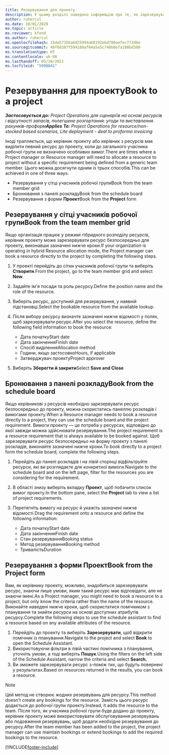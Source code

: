 ```yaml
---
title: Резервування для проекту
description: У цьому розділі наведено інформацію про те, як зарезервувати ресурс для проекту.
author: ruhercul
ms.date: 10/01/2020
ms.topic: article
ms.reviewer: kfend
ms.author: ruhercul
ms.openlocfilehash: 15de5735ba6d25994a68192ebdf80aefec772d6e
ms.sourcegitcommit: 40f68387f594180af64a5e5c748b6efa188bd300
ms.translationtype: HT
ms.contentlocale: uk-UA
ms.lasthandoff: 05/10/2021
ms.locfileid: "5998841"
---
```

# <a name="book-to-a-project"></a><span data-ttu-id="b4d38-103">Резервування для проекту</span><span class="sxs-lookup"><span data-stu-id="b4d38-103">Book to a project</span></span>

<span data-ttu-id="b4d38-104">_**Застосовується до:** Project Operations для сценаріїв на основі ресурсів і відсутності запасів, полегшене розгортання: угоди та виставлення рахунків-проформ_</span><span class="sxs-lookup"><span data-stu-id="b4d38-104">_**Applies To:** Project Operations for resource/non-stocked based scenarios, Lite deployment - deal to proforma invoicing_</span></span>

<span data-ttu-id="b4d38-105">Іноді трапляється, що керівник проекту або керівник з ресурсів має виділити певний ресурс до проекту, коли до загального учасника робочої групи не визначено особливих вимог.</span><span class="sxs-lookup"><span data-stu-id="b4d38-105">There are times where a Project manager or Resource manager will need to allocate a resource to project without a specific requirement being defined from a generic team member.</span></span> <span data-ttu-id="b4d38-106">Цього можна досягнути одним із трьох способів.</span><span class="sxs-lookup"><span data-stu-id="b4d38-106">This can be achieved in one of three ways.</span></span>

- <span data-ttu-id="b4d38-107">Резервування у сітці учасників робочої групи</span><span class="sxs-lookup"><span data-stu-id="b4d38-107">Book from the team member grid</span></span>
- <span data-ttu-id="b4d38-108">Бронювання з панелі розкладу</span><span class="sxs-lookup"><span data-stu-id="b4d38-108">Book from the schedule board</span></span>
- <span data-ttu-id="b4d38-109">Резервування з форми **Проект**</span><span class="sxs-lookup"><span data-stu-id="b4d38-109">Book from the **Project** form</span></span>

## <a name="book-from-the-team-member-grid"></a><span data-ttu-id="b4d38-110">Резервування у сітці учасників робочої групи</span><span class="sxs-lookup"><span data-stu-id="b4d38-110">Book from the team member grid</span></span>

<span data-ttu-id="b4d38-111">Якщо організація працює у режимі гібридного розподілу ресурсів, керівник проекту може зарезервувати ресурс безпосередньо для проекту, виконавши зазначені нижче кроки.</span><span class="sxs-lookup"><span data-stu-id="b4d38-111">If your organization is operating in hybrid Resource allocation mode, the Project manager can book a resource directly to the project by completing the following steps.</span></span>

1. <span data-ttu-id="b4d38-112">У проекті перейдіть до сітки учасників робочої групи та виберіть **Створити**.</span><span class="sxs-lookup"><span data-stu-id="b4d38-112">From the project, go to the team member grid and select **New**.</span></span>
2. <span data-ttu-id="b4d38-113">Задайте ім'я посади та роль ресурсу.</span><span class="sxs-lookup"><span data-stu-id="b4d38-113">Define the position name and the role of the resource.</span></span>
3. <span data-ttu-id="b4d38-114">Виберіть ресурс, доступний для резервування, у наявній підстановці.</span><span class="sxs-lookup"><span data-stu-id="b4d38-114">Select the bookable resource from the available lookup.</span></span>
4. <span data-ttu-id="b4d38-115">Після вибору ресурсу визначте зазначені нижче відомості у полях, щоб зарезервувати ресурс.</span><span class="sxs-lookup"><span data-stu-id="b4d38-115">After you select the resource, define the following field information to book the resource:</span></span>

    - <span data-ttu-id="b4d38-116">Дата початку</span><span class="sxs-lookup"><span data-stu-id="b4d38-116">Start date</span></span>
    - <span data-ttu-id="b4d38-117">Дата закінчення</span><span class="sxs-lookup"><span data-stu-id="b4d38-117">Finish date</span></span>
    - <span data-ttu-id="b4d38-118">Спосіб виділення</span><span class="sxs-lookup"><span data-stu-id="b4d38-118">Allocation method</span></span>
    - <span data-ttu-id="b4d38-119">Години, якщо застосовно</span><span class="sxs-lookup"><span data-stu-id="b4d38-119">Hours, if applicable</span></span>
    - <span data-ttu-id="b4d38-120">Затверджувач проекту</span><span class="sxs-lookup"><span data-stu-id="b4d38-120">Project approver</span></span>

6. <span data-ttu-id="b4d38-121">Виберіть **Зберегти й закрити**</span><span class="sxs-lookup"><span data-stu-id="b4d38-121">Select **Save and Close**</span></span>

## <a name="book-from-the-schedule-board"></a><span data-ttu-id="b4d38-122">Бронювання з панелі розкладу</span><span class="sxs-lookup"><span data-stu-id="b4d38-122">Book from the schedule board</span></span>

<span data-ttu-id="b4d38-123">Якщо керівникові з ресурсів необхідно зарезервувати ресурс безпосередньо до проекту, можна скористатись панеллю розкладів і вимогами проекту.</span><span class="sxs-lookup"><span data-stu-id="b4d38-123">When a Resource manager needs to book a resource directly to a project, they can use the schedule board and the project requirement.</span></span> <span data-ttu-id="b4d38-124">Вимоги проекту — це потреба у ресурсах, відповідно до якої завжди можна здійснювати резервування.</span><span class="sxs-lookup"><span data-stu-id="b4d38-124">The project requirement is a resource requirement that is always available to be booked against.</span></span> <span data-ttu-id="b4d38-125">Щоб зарезервувати ресурс безпосередньо на форму проекту з панелі розкладів, виконайте зазначені нижче кроки.</span><span class="sxs-lookup"><span data-stu-id="b4d38-125">To book directly to a project form the schedule board, complete the following steps.</span></span>

1. <span data-ttu-id="b4d38-126">Перейдіть до панелі розкладів і на лівій сторінці відфільтруйте ресурси, які ви розглядаєте для конкретної вимоги.</span><span class="sxs-lookup"><span data-stu-id="b4d38-126">Navigate to the schedule board and on the left page, filter for the resources you are considering for the requirement.</span></span>
2. <span data-ttu-id="b4d38-127">В області знизу виберіть вкладку **Проект**, щоб побачити список вимог проекту.</span><span class="sxs-lookup"><span data-stu-id="b4d38-127">In the bottom pane, select the **Project** tab to view a list of project requirements.</span></span>
3. <span data-ttu-id="b4d38-128">Перетягніть вимогу на ресурс й укажіть зазначені нижче відомості.</span><span class="sxs-lookup"><span data-stu-id="b4d38-128">Drag the requirement onto a resource and define the following information:</span></span>

    - <span data-ttu-id="b4d38-129">Дата початку</span><span class="sxs-lookup"><span data-stu-id="b4d38-129">Start date</span></span>
    - <span data-ttu-id="b4d38-130">Дата закінчення</span><span class="sxs-lookup"><span data-stu-id="b4d38-130">Finish date</span></span>
    - <span data-ttu-id="b4d38-131">Стан резервування</span><span class="sxs-lookup"><span data-stu-id="b4d38-131">Booking status</span></span>
    - <span data-ttu-id="b4d38-132">Метод резервування</span><span class="sxs-lookup"><span data-stu-id="b4d38-132">Booking method</span></span>
    - <span data-ttu-id="b4d38-133">Тривалість</span><span class="sxs-lookup"><span data-stu-id="b4d38-133">Duration</span></span>

## <a name="book-from-the-project-form"></a><span data-ttu-id="b4d38-134">Резервування з форми Проект</span><span class="sxs-lookup"><span data-stu-id="b4d38-134">Book from the Project form</span></span>

<span data-ttu-id="b4d38-135">Вам, як керівнику проекту, можливо, знадобиться зарезервувати ресурс, знаючи лише умови, яким такий ресурс має відповідати, але не знаючи імені.</span><span class="sxs-lookup"><span data-stu-id="b4d38-135">As a Project manager, you might need to book a resource to a project, but only know the criteria rather than the name of the resource.</span></span> <span data-ttu-id="b4d38-136">Виконайте наведені нижче кроки, щоб скористатися помічником з планування та знайти ресурси на основі доступних атрибутів ресурсу.</span><span class="sxs-lookup"><span data-stu-id="b4d38-136">Complete the following steps to use the schedule assistant to find a resource based on any available attributes of the resource.</span></span> 

1. <span data-ttu-id="b4d38-137">Перейдіть до проекту та виберіть **Зарезервувати**, щоб відкрити помічник із планування.</span><span class="sxs-lookup"><span data-stu-id="b4d38-137">Navigate to the project and select **Book** to open the Schedule Assistant.</span></span>
2. <span data-ttu-id="b4d38-138">Використовуючи фільтри в лівій частині помічника з планування, уточніть умови, а тоді виберіть **Пошук**.</span><span class="sxs-lookup"><span data-stu-id="b4d38-138">Using the filters on the left side of the Schedule Assistant, narrow the criteria and select **Search.**</span></span>
3. <span data-ttu-id="b4d38-139">Ви зможете зарезервувати ресурс з-поміж тих, що будуть повернені у результатах.</span><span class="sxs-lookup"><span data-stu-id="b4d38-139">Based on resources returned in the results, you can book a resource.</span></span>

> [!NOTE]
> <span data-ttu-id="b4d38-140">Цей метод не створює жодних резервувань для ресурсу.</span><span class="sxs-lookup"><span data-stu-id="b4d38-140">This method doesn't create any bookings for the resource.</span></span> <span data-ttu-id="b4d38-141">Замість цього ресурс додається до робочої групи проекту.</span><span class="sxs-lookup"><span data-stu-id="b4d38-141">Instead, it adds the resource to the team.</span></span> <span data-ttu-id="b4d38-142">Після того, як учасника робочої групи буде додано до проекту, керівник проекту може використовувати обслуговування резервувань або подовження резервувань, щоб додати необхідне резервування до ресурсу.</span><span class="sxs-lookup"><span data-stu-id="b4d38-142">After the team member has been added to the project, the project manager can use maintain bookings or extend bookings to add the required bookings to the resource.</span></span>


[!INCLUDE[footer-include](../includes/footer-banner.md)]